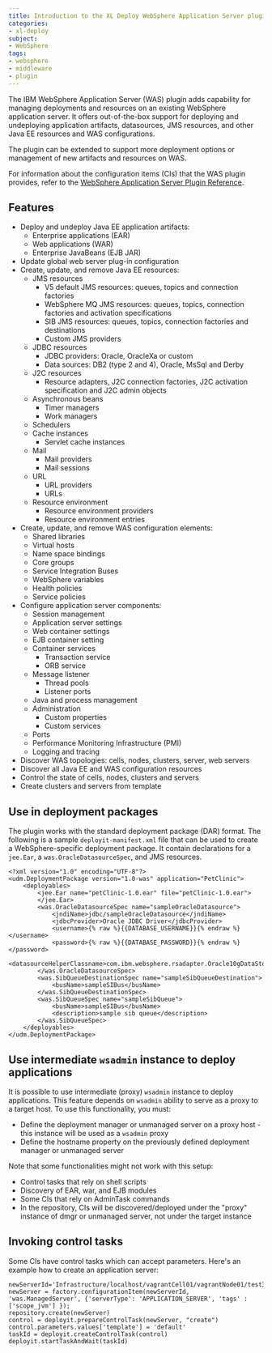 ```yaml
---
title: Introduction to the XL Deploy WebSphere Application Server plugin
categories:
- xl-deploy
subject:
- WebSphere
tags:
- websphere
- middleware
- plugin
---
```


The IBM WebSphere Application Server (WAS) plugin adds capability for managing deployments and resources on an existing WebSphere application server. It offers out-of-the-box support for deploying and undeploying application artifacts, datasources, JMS resources, and other Java EE resources and WAS configurations.

The plugin can be extended to support more deployment options or management of new artifacts and resources on WAS.

For information about the configuration items (CIs) that the WAS plugin provides, refer to the [WebSphere Application Server Plugin Reference](/xl-deploy/latest/wasPluginManual.html).

## Features

* Deploy and undeploy Java EE application artifacts:
    * Enterprise applications (EAR)
    * Web applications (WAR)
    * Enterprise JavaBeans (EJB JAR)
* Update global web server plug-in configuration
* Create, update, and remove Java EE resources:
    * JMS resources
        * V5 default JMS resources: queues, topics and connection factories
        * WebSphere MQ JMS resources: queues, topics, connection factories and activation specifications
        * SIB JMS resources: queues, topics, connection factories and destinations
        * Custom JMS providers
    * JDBC resources
        * JDBC providers: Oracle, OracleXa or custom
        * Data sources: DB2 (type 2 and 4), Oracle, MsSql and Derby
    * J2C resources
        * Resource adapters, J2C connection factories, J2C activation specification and J2C admin objects
    * Asynchronous beans
        * Timer managers
        * Work managers
    * Schedulers
    * Cache instances
        * Servlet cache instances
    * Mail
        * Mail providers
        * Mail sessions
    * URL
        * URL providers
        * URLs
    * Resource environment
        * Resource environment providers
        * Resource environment entries
* Create, update, and remove WAS configuration elements:
    * Shared libraries
    * Virtual hosts
    * Name space bindings
    * Core groups
    * Service Integration Buses
    * WebSphere variables
    * Health policies
    * Service policies
* Configure application server components:
    * Session management
    * Application server settings
    * Web container settings
    * EJB container setting
    * Container services
        * Transaction service
        * ORB service
    * Message listener
        * Thread pools
        * Listener ports
    * Java and process management
    * Administration
        * Custom properties
        * Custom services
    * Ports
    + Performance Monitoring Infrastructure (PMI)
    * Logging and tracing
* Discover WAS topologies: cells, nodes, clusters, server, web servers
* Discover all Java EE and WAS configuration resources
* Control the state of cells, nodes, clusters and servers
* Create clusters and servers from template

## Use in deployment packages

The plugin works with the standard deployment package (DAR) format. The following is a sample `deployit-manifest.xml` file that can be used to create a WebSphere-specific deployment package. It contain declarations for a `jee.Ear`, a `was.OracleDatasourceSpec`, and JMS resources.

    <?xml version="1.0" encoding="UTF-8"?>
    <udm.DeploymentPackage version="1.0-was" application="PetClinic">
        <deployables>
            <jee.Ear name="petClinic-1.0.ear" file="petClinic-1.0.ear">
            </jee.Ear>
            <was.OracleDatasourceSpec name="sampleOracleDatasource">
                <jndiName>jdbc/sampleOracleDatasource</jndiName>
                <jdbcProvider>Oracle JDBC Driver</jdbcProvider>
                <username>{% raw %}{{DATABASE_USERNAME}}{% endraw %}</username>
                <password>{% raw %}{{DATABASE_PASSWORD}}{% endraw %}</password>
                <datasourceHelperClassname>com.ibm.websphere.rsadapter.Oracle10gDataStoreHelper</datasourceHelperClassname>
            </was.OracleDatasourceSpec>
            <was.SibQueueDestinationSpec name="sampleSibQueueDestination">
                <busName>sampleSIBus</busName>
            </was.SibQueueDestinationSpec>
            <was.SibQueueSpec name="sampleSibQueue">
                <busName>sampleSIBus</busName>
                <description>sample sib queue</description>
            </was.SibQueueSpec>
        </deployables>
    </udm.DeploymentPackage>

## Use intermediate `wsadmin` instance to deploy applications

It is possible to use intermediate (proxy) `wsadmin` instance to deploy applications. This feature depends on `wsadmin` ability to serve as a proxy to a target host. To use this functionality, you must:

 * Define the deployment manager or unmanaged server on a proxy host - this instance will be used as a `wsadmin` proxy
 * Define the hostname property on the previously defined deployment manager or unmanaged server

Note that some functionalities might not work with this setup:

 * Control tasks that rely on shell scripts
 * Discovery of EAR, war, and EJB modules
 * Some CIs that rely on AdminTask commands
 * In the repository, CIs will be discovered/deployed under the "proxy" instance of dmgr or unmanaged server, not under the target instance

## Invoking control tasks

Some CIs have control tasks which can accept parameters. Here's an example how to create an application server:

    newServerId='Infrastructure/localhost/vagrantCell01/vagrantNode01/test3'
    newServer = factory.configurationItem(newServerId, 'was.ManagedServer', {'serverType': 'APPLICATION_SERVER', 'tags' : ['scope_jvm'] });
    repository.create(newServer)
    control = deployit.prepareControlTask(newServer, "create")
    control.parameters.values['template'] = 'default'
    taskId = deployit.createControlTask(control)
    deployit.startTaskAndWait(taskId)
